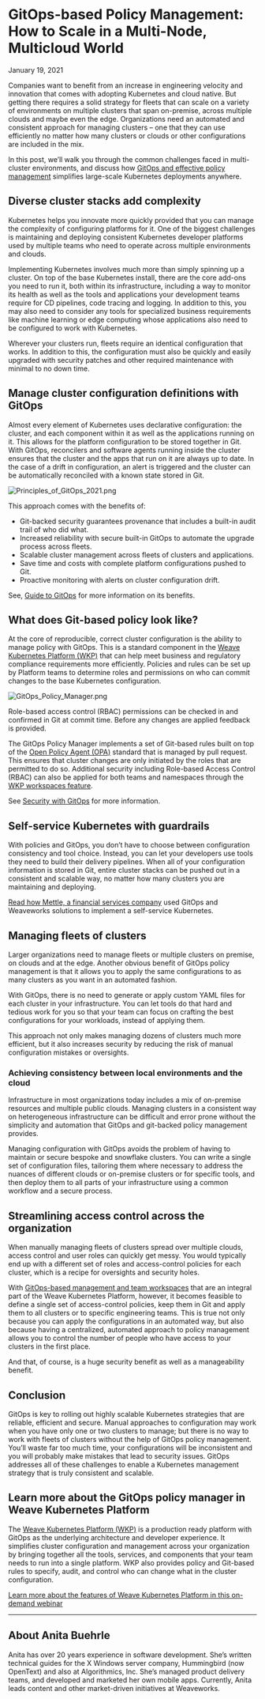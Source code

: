# GitOps-based Policy Management: How to Scale in a Multi-Node, Multicloud World

January 19, 2021

Companies want to benefit from an increase in engineering velocity and innovation that comes with adopting Kubernetes and cloud native. But getting there requires a solid strategy for fleets that can scale on a variety of environments on multiple clusters that span on-premise, across multiple clouds and maybe even the edge. Organizations need an automated and consistent approach for managing clusters – one that they can use efficiently no matter how many clusters or clouds or other configurations are included in the mix.

In this post, we’ll walk you through the common challenges faced in multi-cluster environments, and discuss how [GitOps and effective policy management](https://go.weave.works/GitOps_on_AWS_Managing_GRC_for_k8s.html) simplifies large-scale Kubernetes deployments anywhere.

## Diverse cluster stacks add complexity

Kubernetes helps you innovate more quickly provided that you can manage the complexity of configuring platforms for it. One of the biggest challenges is maintaining and deploying consistent Kubernetes developer platforms used by multiple teams who need to operate across multiple environments and clouds.

Implementing Kubernetes involves much more than simply spinning up a cluster. On top of the base Kubernetes install, there are the core add-ons you need to run it, both within its infrastructure, including a way to monitor its health as well as the tools and applications your development teams require for CD pipelines, code tracing and logging. In addition to this, you may also need to consider any tools for specialized business requirements like machine learning or edge computing whose applications also need to be configured to work with Kubernetes.

Wherever your clusters run, fleets require an identical configuration that works. In addition to this, the configuration must also be quickly and easily upgraded with security patches and other required maintenance with minimal to no down time.

## Manage cluster configuration definitions with GitOps

Almost every element of Kubernetes uses declarative configuration: the cluster, and each component within it as well as the applications running on it. This allows for the platform configuration to be stored together in Git. With GitOps, reconcilers and software agents running inside the cluster ensures that the cluster and the apps that run on it are always up to date. In the case of a drift in configuration, an alert is triggered and the cluster can be automatically reconciled with a known state stored in Git.

![Principles_of_GitOps_2021.png](https://images.contentstack.io/v3/assets/blt300387d93dabf50e/blt2be043a8abafc0e7/6005f1ed3e567f1011da0a13/Principles_of_GitOps_2021.png)

This approach comes with the benefits of:

- Git-backed security guarantees provenance that includes a built-in audit trail of who did what.
- Increased reliability with secure built-in GitOps to automate the upgrade process across fleets.
- Scalable cluster management across fleets of clusters and applications.
- Save time and costs with complete platform configurations pushed to Git.
- Proactive monitoring with alerts on cluster configuration drift.

See, [Guide to GitOps](https://www.weave.works/technologies/gitops/) for more information on its benefits.

## What does Git-based policy look like?

At the core of reproducible, correct cluster configuration is the ability to manage policy with GitOps. This is a standard component in the [Weave Kubernetes Platform (WKP)](https://www.weave.works/product/enterprise-kubernetes-platform/) that can help meet business and regulatory compliance requirements more efficiently. Policies and rules can be set up by Platform teams to determine roles and permissions on who can commit changes to the base Kubernetes configuration.

![GitOps_Policy_Manager.png](https://images.contentstack.io/v3/assets/blt300387d93dabf50e/bltde36e4e0e2e513dd/6005f2116215cf0f9a18aed5/GitOps_Policy_Manager.png)

Role-based access control (RBAC) permissions can be checked in and confirmed in Git at commit time. Before any changes are applied feedback is provided.

The GitOps Policy Manager implements a set of Git-based rules built on top of the [Open Policy Agent (OPA)](https://www.openpolicyagent.org/) standard that is managed by pull request. This ensures that cluster changes are only initiated by the roles that are permitted to do so. Additional security including Role-based Access Control (RBAC) can also be applied for both teams and namespaces through the [WKP workspaces feature](https://www.weave.works/blog/wkp-team-workspaces-rbac).

See [Security with GitOps](https://www.weave.works/use-cases/security-with-gitops/) for more information.

## Self-service Kubernetes with guardrails

With policies and GitOps, you don’t have to choose between configuration consistency and tool choice. Instead, you can let your developers use tools they need to build their delivery pipelines. When all of your configuration information is stored in Git, entire cluster stacks can be pushed out in a consistent and scalable way, no matter how many clusters you are maintaining and deploying.

[Read how Mettle, a financial services company](https://www.weave.works/blog/case-study-mettle-leverages-gitops-for-self-service-developer-platform) used GitOps and Weaveworks solutions to implement a self-service Kubernetes.

## Managing fleets of clusters

Larger organizations need to manage fleets or multiple clusters on premise, on clouds and at the edge. Another obvious benefit of GitOps policy management is that it allows you to apply the same configurations to as many clusters as you want in an automated fashion.

With GitOps, there is no need to generate or apply custom YAML files for each cluster in your infrastructure. You can let tools do that hard and tedious work for you so that your team can focus on crafting the best configurations for your workloads, instead of applying them.

This approach not only makes managing dozens of clusters much more efficient, but it also increases security by reducing the risk of manual configuration mistakes or oversights.

### Achieving consistency between local environments and the cloud

Infrastructure in most organizations today includes a mix of on-premise resources and multiple public clouds. Managing clusters in a consistent way on heterogeneous infrastructure can be difficult and error prone without the simplicity and automation that GitOps and git-backed policy management provides.

Managing configuration with GitOps avoids the problem of having to maintain or secure bespoke and snowflake clusters. You can write a single set of configuration files, tailoring them where necessary to address the nuances of different clouds or on-premise clusters or for specific tools, and then deploy them to all parts of your infrastructure using a common workflow and a secure process.

## Streamlining access control across the organization

When manually managing fleets of clusters spread over multiple clouds, access control and user roles can quickly get messy. You would typically end up with a different set of roles and access-control policies for each cluster, which is a recipe for oversights and security holes.

With [GitOps-based management and team workspaces](https://www.weave.works/blog/wkp-team-workspaces-rbac) that are an integral part of the Weave Kubernetes Platform, however, it becomes feasible to define a single set of access-control policies, keep them in Git and apply them to all clusters or to specific engineering teams. This is true not only because you can apply the configurations in an automated way, but also because having a centralized, automated approach to policy management allows you to control the number of people who have access to your clusters in the first place.

And that, of course, is a huge security benefit as well as a manageability benefit.

## Conclusion

GitOps is key to rolling out highly scalable Kubernetes strategies that are reliable, efficient and secure. Manual approaches to configuration may work when you have only one or two clusters to manage; but there is no way to work with fleets of clusters without the help of GitOps policy management. You’ll waste far too much time, your configurations will be inconsistent and you will probably make mistakes that lead to security issues. GitOps addresses all of these challenges to enable a Kubernetes management strategy that is truly consistent and scalable.

## Learn more about the GitOps policy manager in Weave Kubernetes Platform

The [Weave Kubernetes Platform (WKP)](https://www.weave.works/product/enterprise-kubernetes-platform/) is a production ready platform with GitOps as the underlying architecture and developer experience. It simplifies cluster configuration and management across your organization by bringing together all the tools, services, and components that your team needs to run into a single platform. WKP also provides policy and Git-based rules to specify, audit, and control who can change what in the cluster configuration.

[Learn more about the features of Weave Kubernetes Platform in this on-demand webinar](https://vimeo.com/489580000)

* * *

## About Anita Buehrle

Anita has over 20 years experience in software development. She’s written technical guides for the X Windows server company, Hummingbird (now OpenText) and also at Algorithmics, Inc. She’s managed product delivery teams, and developed and marketed her own mobile apps. Currently, Anita leads content and other market-driven initiatives at Weaveworks.
